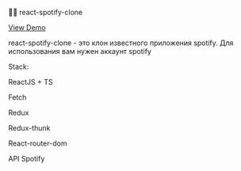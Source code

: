 🎻🎤 react-spotify-clone

<a href = "https://spotify-react-clones.herokuapp.com/" >View Demo</a>

react-spotify-clone - это клон известного приложения spotify. Для использования вам нужен аккаунт  spotify

Stack:

ReactJS + TS

Fetch

Redux

Redux-thunk

React-router-dom

API Spotify 
